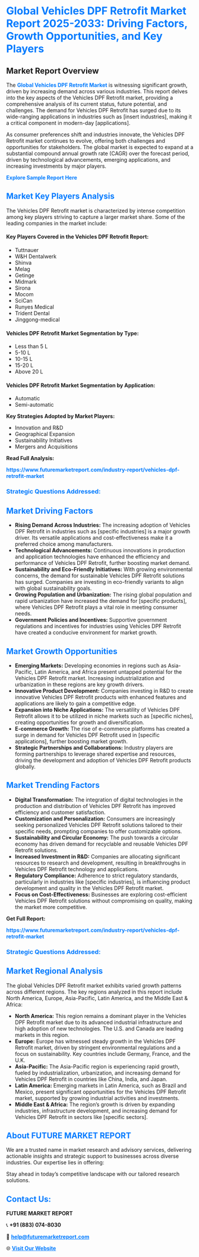 <h1 style="color: #007BFF;">Global Vehicles DPF Retrofit Market Report 2025-2033: Driving Factors, Growth Opportunities, and Key Players</h1>

<section id="overview">
<h2>Market Report Overview</h2>
<p>The <a href="https://www.futuremarketreport.com/industry-report/vehicles-dpf-retrofit-market" style="color: #007BFF; text-decoration: none;"><strong>Global Vehicles DPF Retrofit Market</strong></a> is witnessing significant growth, driven by increasing demand across various industries. This report delves into the key aspects of the Vehicles DPF Retrofit market, providing a comprehensive analysis of its current status, future potential, and challenges. The demand for Vehicles DPF Retrofit has surged due to its wide-ranging applications in industries such as [insert industries], making it a critical component in modern-day [applications].</p>
<p>As consumer preferences shift and industries innovate, the Vehicles DPF Retrofit market continues to evolve, offering both challenges and opportunities for stakeholders. The global market is expected to expand at a substantial compound annual growth rate (CAGR) over the forecast period, driven by technological advancements, emerging applications, and increasing investments by major players.</p>
</section>

<section id="overview">
<p><a href="https://www.futuremarketreport.com/request-sample/reportId=35696" style="color: #007BFF; text-decoration: none;"><strong>Explore Sample Report Here</strong></a></p>
</section>

<section id="key-players">
<h2 style="color: #007BFF;">Market Key Players Analysis</h2>
<p>The Vehicles DPF Retrofit market is characterized by intense competition among key players striving to capture a larger market share. Some of the leading companies in the market include:</p>
<h4>Key Players Covered in the Vehicles DPF Retrofit Report:</h4>
<ul><li>Tuttnauer</li><li>W&amp;H Dentalwerk</li><li>Shinva</li><li>Melag</li><li>Getinge</li><li>Midmark</li><li>Sirona</li><li>Mocom</li><li>SciCan</li><li>Runyes Medical</li><li>Trident Dental</li><li>Jinggong-medical</li></ul>
<h4>Vehicles DPF Retrofit Market Segmentation by Type:</h4>
<ul><li>Less than 5 L</li><li>5-10 L</li><li>10-15 L</li><li>15-20 L</li><li>Above 20 L</li></ul>

<h4>Vehicles DPF Retrofit Market Segmentation by Application:</h4>
<ul><li>Automatic</li><li>Semi-automatic</li></ul>
<p><strong>Key Strategies Adopted by Market Players:</strong></p>
<ul>
<li>Innovation and R&D</li>
<li>Geographical Expansion</li>
<li>Sustainability Initiatives</li>
<li>Mergers and Acquisitions</li>
</ul>
</section>

<section>
<p><strong>Read Full Analysis: </strong></p><a href="https://www.futuremarketreport.com/industry-report/vehicles-dpf-retrofit-market" style="color: #007BFF; text-decoration: none;"><strong>https://www.futuremarketreport.com/industry-report/vehicles-dpf-retrofit-market</strong></a>
<h3 style="color: #007BFF;">Strategic Questions Addressed:</h3>
</section>

<section id="driving-factors">
<h2 style="color: #007BFF;">Market Driving Factors</h2>
<ul>
<li><strong>Rising Demand Across Industries:</strong> The increasing adoption of Vehicles DPF Retrofit in industries such as [specific industries] is a major growth driver. Its versatile applications and cost-effectiveness make it a preferred choice among manufacturers.</li>
<li><strong>Technological Advancements:</strong> Continuous innovations in production and application technologies have enhanced the efficiency and performance of Vehicles DPF Retrofit, further boosting market demand.</li>
<li><strong>Sustainability and Eco-Friendly Initiatives:</strong> With growing environmental concerns, the demand for sustainable Vehicles DPF Retrofit solutions has surged. Companies are investing in eco-friendly variants to align with global sustainability goals.</li>
<li><strong>Growing Population and Urbanization:</strong> The rising global population and rapid urbanization have increased the demand for [specific products], where Vehicles DPF Retrofit plays a vital role in meeting consumer needs.</li>
<li><strong>Government Policies and Incentives:</strong> Supportive government regulations and incentives for industries using Vehicles DPF Retrofit have created a conducive environment for market growth.</li>
</ul>
</section>

<section id="growth-opportunities">
<h2 style="color: #007BFF;">Market Growth Opportunities</h2>
<ul>
<li><strong>Emerging Markets:</strong> Developing economies in regions such as Asia-Pacific, Latin America, and Africa present untapped potential for the Vehicles DPF Retrofit market. Increasing industrialization and urbanization in these regions are key growth drivers.</li>
<li><strong>Innovative Product Development:</strong> Companies investing in R&D to create innovative Vehicles DPF Retrofit products with enhanced features and applications are likely to gain a competitive edge.</li>
<li><strong>Expansion into Niche Applications:</strong> The versatility of Vehicles DPF Retrofit allows it to be utilized in niche markets such as [specific niches], creating opportunities for growth and diversification.</li>
<li><strong>E-commerce Growth:</strong> The rise of e-commerce platforms has created a surge in demand for Vehicles DPF Retrofit used in [specific applications], further boosting market growth.</li>
<li><strong>Strategic Partnerships and Collaborations:</strong> Industry players are forming partnerships to leverage shared expertise and resources, driving the development and adoption of Vehicles DPF Retrofit products globally.</li>
</ul>
</section>

<section id="trending-factors">
<h2 style="color: #007BFF;">Market Trending Factors</h2>
<ul>
<li><strong>Digital Transformation:</strong> The integration of digital technologies in the production and distribution of Vehicles DPF Retrofit has improved efficiency and customer satisfaction.</li>
<li><strong>Customization and Personalization:</strong> Consumers are increasingly seeking personalized Vehicles DPF Retrofit solutions tailored to their specific needs, prompting companies to offer customizable options.</li>
<li><strong>Sustainability and Circular Economy:</strong> The push towards a circular economy has driven demand for recyclable and reusable Vehicles DPF Retrofit solutions.</li>
<li><strong>Increased Investment in R&D:</strong> Companies are allocating significant resources to research and development, resulting in breakthroughs in Vehicles DPF Retrofit technology and applications.</li>
<li><strong>Regulatory Compliance:</strong> Adherence to strict regulatory standards, particularly in industries like [specific industries], is influencing product development and quality in the Vehicles DPF Retrofit market.</li>
<li><strong>Focus on Cost-Effectiveness:</strong> Businesses are exploring cost-efficient Vehicles DPF Retrofit solutions without compromising on quality, making the market more competitive.</li>
</ul>
</section>

<section>
<p><strong>Get Full Report: </strong></p><a href="https://www.futuremarketreport.com/industry-report/vehicles-dpf-retrofit-market" style="color: #007BFF; text-decoration: none;"><strong>https://www.futuremarketreport.com/industry-report/vehicles-dpf-retrofit-market</strong></a>
<h3 style="color: #007BFF;">Strategic Questions Addressed:</h3>
</section>


<section id="regional-analysis">
<h2 style="color: #007BFF;">Market Regional Analysis</h2>
<p>The global Vehicles DPF Retrofit market exhibits varied growth patterns across different regions. The key regions analyzed in this report include North America, Europe, Asia-Pacific, Latin America, and the Middle East & Africa:</p>
<ul>
<li><strong>North America:</strong> This region remains a dominant player in the Vehicles DPF Retrofit market due to its advanced industrial infrastructure and high adoption of new technologies. The U.S. and Canada are leading markets in this region.</li>
<li><strong>Europe:</strong> Europe has witnessed steady growth in the Vehicles DPF Retrofit market, driven by stringent environmental regulations and a focus on sustainability. Key countries include Germany, France, and the U.K.</li>
<li><strong>Asia-Pacific:</strong> The Asia-Pacific region is experiencing rapid growth, fueled by industrialization, urbanization, and increasing demand for Vehicles DPF Retrofit in countries like China, India, and Japan.</li>
<li><strong>Latin America:</strong> Emerging markets in Latin America, such as Brazil and Mexico, present significant opportunities for the Vehicles DPF Retrofit market, supported by growing industrial activities and investments.</li>
<li><strong>Middle East & Africa:</strong> The region’s growth is driven by expanding industries, infrastructure development, and increasing demand for Vehicles DPF Retrofit in sectors like [specific sectors].</li>
</ul>
</section>

<footer>
<h2 style="color: #007BFF;">About FUTURE MARKET REPORT</h2>
<p>We are a trusted name in market research and advisory services, delivering actionable insights and strategic support to businesses across diverse industries. Our expertise lies in offering:</p>

<p>Stay ahead in today’s competitive landscape with our tailored research solutions.</p>

<h2 style="color: #007BFF;">Contact Us:</h2>
<p><strong>FUTURE MARKET REPORT</strong></p>
<p>📞 <strong>+91 (883) 074-8030</strong></p>
<p>📧 <strong><a href="mailto:help@futuremarketreport.com" style="color: #007BFF;">help@futuremarketreport.com</a></strong></p>
<p>🌐 <strong><a href="https://www.futuremarketreport.com/" style="color: #007BFF;">Visit Our Website</a></strong></p>
</footer>